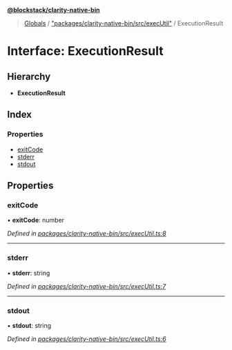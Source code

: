 **[@blockstack/clarity-native-bin](../README.md)**

> [Globals](../globals.md) / ["packages/clarity-native-bin/src/execUtil"](../modules/_packages_clarity_native_bin_src_executil_.md) / ExecutionResult

# Interface: ExecutionResult

## Hierarchy

- **ExecutionResult**

## Index

### Properties

- [exitCode](_packages_clarity_native_bin_src_executil_.executionresult.md#exitcode)
- [stderr](_packages_clarity_native_bin_src_executil_.executionresult.md#stderr)
- [stdout](_packages_clarity_native_bin_src_executil_.executionresult.md#stdout)

## Properties

### exitCode

• **exitCode**: number

_Defined in [packages/clarity-native-bin/src/execUtil.ts:8](https://github.com/blockstack/clarity-js-sdk/blob/316fb4e/packages/clarity-native-bin/src/execUtil.ts#L8)_

---

### stderr

• **stderr**: string

_Defined in [packages/clarity-native-bin/src/execUtil.ts:7](https://github.com/blockstack/clarity-js-sdk/blob/316fb4e/packages/clarity-native-bin/src/execUtil.ts#L7)_

---

### stdout

• **stdout**: string

_Defined in [packages/clarity-native-bin/src/execUtil.ts:6](https://github.com/blockstack/clarity-js-sdk/blob/316fb4e/packages/clarity-native-bin/src/execUtil.ts#L6)_
